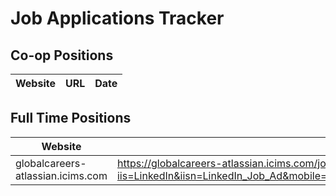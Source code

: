 # Job Applications Tracker

## Co-op Positions
| Website | URL | Date |
|----------|-----|------|

## Full Time Positions
| Website | URL | Date |
|----------|-----|------|
| globalcareers-atlassian.icims.com | https://globalcareers-atlassian.icims.com/jobs/15787/machine-learning-engineer/job?iis=LinkedIn&iisn=LinkedIn_Job_Ad&mobile=false&width=1344&height=500&bga=true&needsRedirect=false&jan1offset=-300&jun1offset=-240 | 11/5/2024 |
